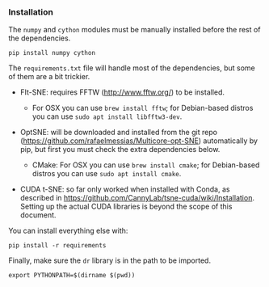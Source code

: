 ### Installation

The `numpy` and `cython` modules must be manually installed before the rest of the dependencies.

```
pip install numpy cython
```

The `requirements.txt` file will handle most of the dependencies, but some of them are a bit trickier.

* FIt-SNE: requires FFTW (http://www.fftw.org/) to be installed. 
    * For OSX you can use `brew install fftw`; for Debian-based distros you can use `sudo apt install libfftw3-dev`.

* OptSNE: will be downloaded and installed from the git repo (https://github.com/rafaelmessias/Multicore-opt-SNE) automatically by pip, but first you must check the extra dependencies below.
    * CMake: For OSX you can use `brew install cmake`; for Debian-based distros you can use `sudo apt install cmake`.

* CUDA t-SNE: so far only worked when installed with Conda, as described in https://github.com/CannyLab/tsne-cuda/wiki/Installation. Setting up the actual CUDA libraries is beyond the scope of this document.

You can install everything else with:

```
pip install -r requirements
```

Finally, make sure the `dr` library is in the path to be imported.

```
export PYTHONPATH=$(dirname $(pwd))
```
